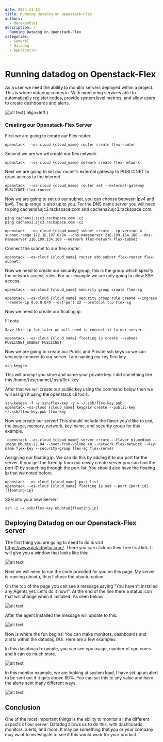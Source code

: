 ```yaml
---
date: 2024-11-12
title: Running Datadog on Openstack-Flex
authors:
  - dereknoblej
description: >
  Running Datadog on Openstack-Flex
categories:
  - General
  - datadog
  - Application
---
```


# Running datadog on Openstack-Flex

As a user we need the ability to monitor servers deployed within a project. This is where datadog comes in. With monitoring services able to automatically register nodes, provide system level metrics, and allow users to create dashboards and alerts.

<!-- more -->

![alt text](assets/images/2024-11-12/dd_logo_v_white.png){ align=left }

### Creating our Openstack-Flex Server

First we are going to create our Flex router.

``` shell
openstack  --os-cloud {cloud_name} router create flex-router
```

Second we are we wil create our flex network

``` shell
openstack  --os-cloud {cloud_name} network create flex-network
```

Next we are going to set our router's external gateway to PUBLICNET to grant access to the internet.

``` shell
openstack  --os-cloud {cloud_name} router set --external-gateway PUBLICNET flex-router
```

Now we are going to set up our subnet, you can choose between ipv4 and ipv6. The ip range is also up to you. For the DNS name server you will need to ping cachens1.sjc3.rackspace.com and cachens2.sjc3.rackspace.com.

``` shell
ping cachens1.sjc3.rackspace.com -c2
ping cachens2.sjc3.rackspace.com -c2

openstack  --os-cloud {cloud_name} subnet create --ip-version 4 --subnet-range 172.18.107.0/24 --dns-nameserver 216.109.154.188 --dns-nameserver 216.109.154.189 --network flex-network flex-subnet
```

Connect the subnet to our flex-router.

``` shell
openstack --os-cloud {cloud_name} router add subnet flex-router flex-subnet
```

Now we need to create our security group, this is the group which specify the network access rules. For our example we are only going to allow SSH access.

``` shell
openstack --os-cloud {cloud_name} security group create flex-sg
```

``` shell
openstack --os-cloud {cloud_name} security group rule create --ingress --remote-ip 0.0.0.0/0 --dst-port 22 --protocol tcp flex-sg
```

Now we need to create our floating ip.

!!! note

    Save this ip for later we will need to connect it to our server.

``` shell
openstack --os-cloud {cloud_name} floating ip create --subnet PUBLICNET_SUBNET PUBLICNET
```

Now we are going to create our Public and Private ssh keys so we can securely connect to our server. I am naming my key flex-key

``` shell
ssh-keygen
```
This will prompt you store and name your private key. I did something like this /home/{username}/.ssh/flex-key.

After that we will create our public key using the command below then we will assign it using the openstack cli tools.

``` shell
ssh-keygen -f ~/.ssh/flex-key -y > ~/.ssh/flex-key.pub
openstack —os-cloud {cloud_name} keypair create --public-key ~/.ssh/flex-key.pub flex-key
```

Now we create our server! This should include the flavor you'd like to use, the image, memory, network, key-name, and security group for this example.

``` shell
 openstack --os-cloud {cloud_name} server create --flavor m1.medium --image Ubuntu-22.04 --boot-from-volume 40 --network flex-network --key-name flex-key --security-group flex-sg flex-server
```

Assigning our floating ip. We can do this by adding it to our port for the server. If you get the fixed ip from our newly create server you can find the port ID by searching through the port list. You should also have the floating Ip that we noted before.

``` shell
openstack --os-cloud {cloud_name} port list
openstack --os-cloud {cloud_name} floating ip set --port {port id} {floating-ip}
```

SSH into your new Server!

``` shell
ssh -i ~/.ssh/flex-key ubuntu@{floating-ip}
```

## Deploying Datadog on our Openstack-Flex server

The first thing you are going to need to do is visit https://www.datadoghq.com/. There you can click on their free trial link. It will give you a window that looks like this:

![alt text](assets/images/2024-11-12/getting_started_datadog.jpg)

Next we will need to run the code provided for you on this page. My server is running ubuntu, thus I chose the ubuntu option. 

On the top of the page you can see a message saying "You haven't installed any Agents yet. Let's do it now!". At the end of the line there a status icon that will change when it installed. As seen below:

![alt text](assets/images/2024-11-12/Datadog_cli.jpg)

After the agent installed the message will update to this:

![alt text](assets/images/2024-11-12/datadog_agent_installed.jpg)

Now is where the fun begins! You can make monitors, dashboards and alerts within the datadog GUI. Here are a few examples.

In this dashboard example, you can see cpu usage, number of cpu cores and it can do much more.

![alt text](assets/images/2024-11-12/dashboard.jpg)

In this monitor example, we are looking at system load, I have set up an alert to be sent out if it gets above 80%. You can set this to any value and have the alerts sent many different ways.

![alt text](assets/images/2024-11-12/monitors.jpg)

## Conclusion

One of the most important things is the ability to monitor all the different aspects of our server. Datadog allows us to do this, with dashboards, monitors, alerts, and more. It may be something that you or your company may want to investigate to see if this would work for your product. 
